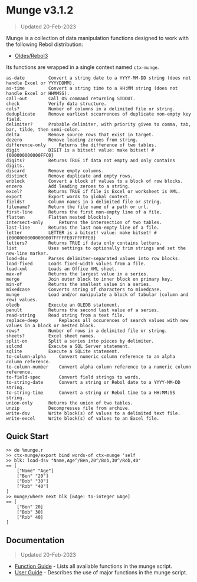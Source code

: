 # Munge v3.1.2

> Updated 20-Feb-2023

Munge is a collection of data manipulation functions designed to work with the following Rebol distribution:

- [Oldes/Rebol3](https://github.com/Oldes/Rebol3)

Its functions are wrapped in a single context named `ctx-munge`.

	as-date			Convert a string date to a YYYY-MM-DD string (does not handle Excel or YYYYDDMM).
	as-time			Convert a string time to a HH:MM string (does not handle Excel or HHMMSS).
	call-out		Call OS command returning STDOUT.
	check			Verify data structure.
	cols?			Number of columns in a delimited file or string.
	deduplicate		Remove earliest occurrences of duplicate non-empty key field.
	delimiter?		Probable delimiter, with priority given to comma, tab, bar, tilde, then semi-colon.
	delta			Remove source rows that exist in target.
	dezero			Remove leading zeroes from string.
	difference-only		Returns the difference of two tables.
	digit			DIGIT is a bitset! value: make bitset! #{000000000000FFC0}
	digits?			Returns TRUE if data not empty and only contains digits.
	discard			Remove empty columns.
	distinct		Remove duplicate and empty rows.
	enblock			Convert a block of values to a block of row blocks.
	enzero			Add leading zeroes to a string.
	excel?			Returns TRUE if file is Excel or worksheet is XML.
	export			Export words to global context.
	fields?			Column names in a delimited file or string.
	filename?		Return the file name of a path or url.
	first-line		Returns the first non-empty line of a file.
	flatten			Flatten nested block(s).
	intersect-only		Returns the intersection of two tables.
	last-line		Returns the last non-empty line of a file.
	letter			LETTER is a bitset! value: make bitset! #{00000000000000007FFFFFE07FFFFFE0}
	letters?		Returns TRUE if data only contains letters.
	list			Uses settings to optionally trim strings and set the new-line marker.
	load-dsv		Parses delimiter-separated values into row blocks.
	load-fixed		Loads fixed-width values from a file.
	load-xml		Loads an Office XML sheet.
	max-of			Returns the largest value in a series.
	merge			Join outer block to inner block on primary key.
	min-of			Returns the smallest value in a series.
	mixedcase		Converts string of characters to mixedcase.
	munge			Load and/or manipulate a block of tabular (column and row) values.
	oledb			Execute an OLEDB statement.
	penult			Returns the second last value of a series.
	read-string		Read string from a text file.
	replace-deep		Replaces all occurences of search values with new values in a block or nested block.
	rows?			Number of rows in a delimited file or string.
	sheets?			Excel sheet names.
	split-on		Split a series into pieces by delimiter.
	sqlcmd			Execute a SQL Server statement.
	sqlite			Execute a SQLite statement.
	to-column-alpha		Convert numeric column reference to an alpha column reference.
	to-column-number	Convert alpha column reference to a numeric column reference.
	to-field-spec		Convert field strings to words.
	to-string-date		Convert a string or Rebol date to a YYYY-MM-DD string.
	to-string-time		Convert a string or Rebol time to a HH:MM:SS string.
	union-only		Returns the union of two tables.
	unzip			Decompresses file from archive.
	write-dsv		Write block(s) of values to a delimited text file.
	write-excel		Write block(s) of values to an Excel file.

## Quick Start

	>> do %munge.r
	>> ctx-munge/export bind words-of ctx-munge 'self
	>> blk: load-dsv "Name,Age^/Ben,20^/Bob,30^/Rob,40"
	== [
	    ["Name" "Age"]
	    ["Ben" "20"]
	    ["Bob" "30"]
	    ["Rob" "40"]
	]
	>> munge/where next blk [&Age: to-integer &Age]
	== [
	    ["Ben" 20]
	    ["Bob" 30]
	    ["Rob" 40]
	]

## Documentation

> Updated 20-Feb-2023

- [Function Guide](FUNCTIONS.md) - Lists all available functions in the munge script.
- [User Guide](GUIDE.md) - Describes the use of major functions in the munge script.
